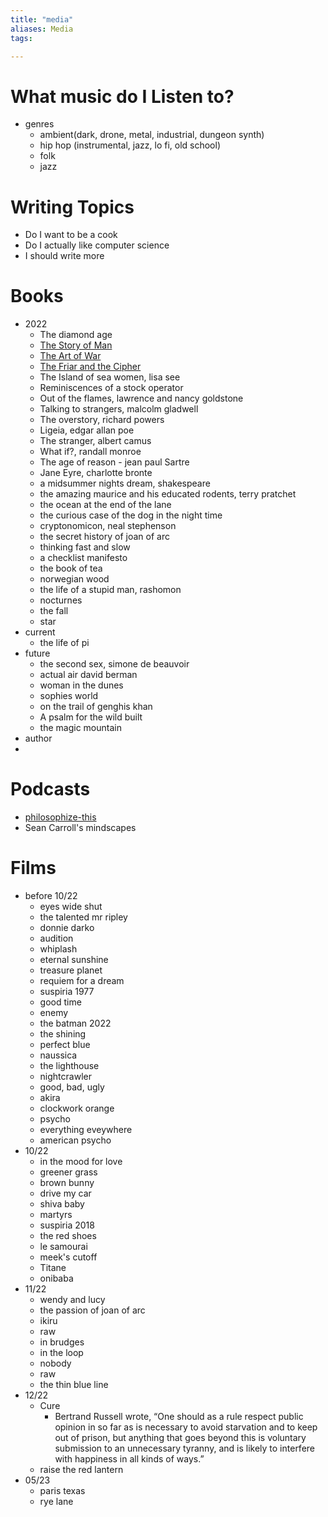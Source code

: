 ```yaml
---
title: "media"
aliases: Media
tags: 

---
```


# What music do I Listen to?
- genres
	- ambient(dark, drone, metal, industrial, dungeon synth)
	- hip hop (instrumental, jazz, lo fi, old school)
	- folk
	- jazz

# Writing Topics
- Do I want to be a cook
- Do I actually like computer science
- I should write more

# Books
- 2022
	- The diamond age
	- [The Story of Man](notes/the-story-of-man.md)
	- [The Art of War](notes/the-art-of-war.md)
	- [The Friar and the Cipher](notes/The-Friar-and-the-Cipher)
	- The Island of sea women, lisa see
	- Reminiscences of a stock operator
	- Out of the flames, lawrence and nancy goldstone
	- Talking to strangers, malcolm gladwell
	- The overstory, richard powers
	- Ligeia, edgar allan poe
	- The stranger, albert camus
	- What if?, randall monroe
	- The age of reason - jean paul Sartre
	- Jane Eyre, charlotte bronte
	- a midsummer nights dream, shakespeare
	- the amazing maurice and his educated rodents, terry pratchet
	- the ocean at the end of the lane
	- the curious case of the dog in the night time
	- cryptonomicon, neal stephenson
	- the secret history of joan of arc
	- thinking fast and slow
	- a checklist manifesto
	- the book of tea
	- norwegian wood
	- the life of a stupid man, rashomon
	- nocturnes
	- the fall
	- star
- current
	- the life of pi
- future
	- the second sex, simone de beauvoir
	- actual air david berman
	- woman in the dunes
	- sophies world
	- on the trail of genghis khan
	- A psalm for the wild built
	- the magic mountain
- author 
- 

# Podcasts
- [philosophize-this](notes/philosophize-this.md)
- Sean Carroll's mindscapes

# Films
- before 10/22
	- eyes wide shut
	- the talented mr ripley
	- donnie darko
	- audition
	- whiplash
	- eternal sunshine
	- treasure planet
	- requiem for a dream
	- suspiria 1977
	- good time
	- enemy
	- the batman 2022
	- the shining
	- perfect blue
	- naussica
	- the lighthouse
	- nightcrawler
	- good, bad, ugly
	- akira
	- clockwork orange
	- psycho
	- everything eveywhere
	- american psycho
- 10/22
	- in the mood for love
	- greener grass
	- brown bunny
	- drive my car
	- shiva baby
	- martyrs
	- suspiria 2018
	- the red shoes
	- le samourai
	- meek's cutoff
	- Titane
	- onibaba
- 11/22
	- wendy and lucy
	- the passion of joan of arc
	- ikiru
	- raw
	- in brudges
	- in the loop
	- nobody
	- raw
	- the thin blue line
- 12/22
	- Cure
		- Bertrand Russell wrote, “One should as a rule respect public opinion in so far as is necessary to avoid starvation and to keep out of prison, but anything that goes beyond this is voluntary submission to an unnecessary tyranny, and is likely to interfere with happiness in all kinds of ways.”
	- raise the red lantern
- 05/23
	- paris texas
	- rye lane